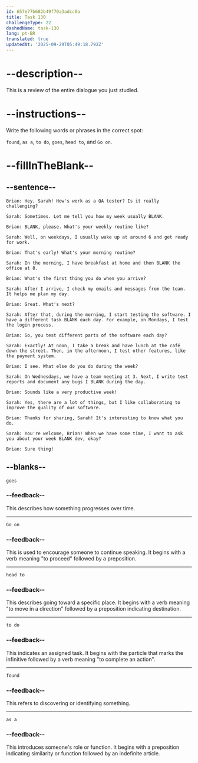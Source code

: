 ```yaml
---
id: 657e77b682b49f70a3adcc0a
title: Task 130
challengeType: 22
dashedName: task-130
lang: pt-BR
translated: true
updatedAt: '2025-09-29T05:49:18.792Z'
---
```


<!-- REVIEW -->

# --description--

This is a review of the entire dialogue you just studied.

# --instructions--

Write the following words or phrases in the correct spot:

`found`, `as a`, `to do`, `goes`, `head to`, and `Go on`.

# --fillInTheBlank--

## --sentence--

`Brian: Hey, Sarah! How's work as a QA tester? Is it really challenging?`  

`Sarah: Sometimes. Let me tell you how my week usually BLANK.`  

`Brian: BLANK, please. What's your weekly routine like?`  

`Sarah: Well, on weekdays, I usually wake up at around 6 and get ready for work.`  

`Brian: That's early! What's your morning routine?`  

`Sarah: In the morning, I have breakfast at home and then BLANK the office at 8.`  

`Brian: What's the first thing you do when you arrive?`  

`Sarah: After I arrive, I check my emails and messages from the team. It helps me plan my day.`  

`Brian: Great. What's next?`  

`Sarah: After that, during the morning, I start testing the software. I have a different task BLANK each day. For example, on Mondays, I test the login process.`  

`Brian: So, you test different parts of the software each day?`  

`Sarah: Exactly! At noon, I take a break and have lunch at the café down the street. Then, in the afternoon, I test other features, like the payment system.`  

`Brian: I see. What else do you do during the week?`  

`Sarah: On Wednesdays, we have a team meeting at 3. Next, I write test reports and document any bugs I BLANK during the day.`  

`Brian: Sounds like a very productive week!`  

`Sarah: Yes, there are a lot of things, but I like collaborating to improve the quality of our software.`  

`Brian: Thanks for sharing, Sarah! It's interesting to know what you do.`  

`Sarah: You're welcome, Brian! When we have some time, I want to ask you about your week BLANK dev, okay?`  

`Brian: Sure thing!`  

## --blanks--

`goes`  

### --feedback--

This describes how something progresses over time.  

---  

`Go on`  

### --feedback--

This is used to encourage someone to continue speaking. It begins with a verb meaning "to proceed" followed by a preposition.

---  

`head to`  

### --feedback--

This describes going toward a specific place. It begins with a verb meaning "to move in a direction" followed by a preposition indicating destination.  

---  

`to do`  

### --feedback--

This indicates an assigned task. It begins with the particle that marks the infinitive followed by a verb meaning "to complete an action".  

---  

`found`  

### --feedback--

This refers to discovering or identifying something.

---  

`as a`  

### --feedback--

This introduces someone's role or function. It begins with a preposition indicating similarity or function followed by an indefinite article.  
